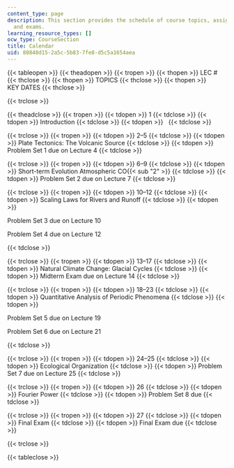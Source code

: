 ```yaml
---
content_type: page
description: This section provides the schedule of course topics, assignment due dates,
  and exams.
learning_resource_types: []
ocw_type: CourseSection
title: Calendar
uid: 80848d15-2a5c-5b83-7fe8-d5c5a1654aea
---
```


{{< tableopen >}}
{{< theadopen >}}
{{< tropen >}}
{{< thopen >}}
LEC #
{{< thclose >}}
{{< thopen >}}
TOPICS
{{< thclose >}}
{{< thopen >}}
KEY DATES
{{< thclose >}}

{{< trclose >}}

{{< theadclose >}}
{{< tropen >}}
{{< tdopen >}}
1
{{< tdclose >}}
{{< tdopen >}}
Introduction
{{< tdclose >}}
{{< tdopen >}}
 
{{< tdclose >}}

{{< trclose >}}
{{< tropen >}}
{{< tdopen >}}
2–5
{{< tdclose >}}
{{< tdopen >}}
Plate Tectonics: The Volcanic Source
{{< tdclose >}}
{{< tdopen >}}
Problem Set 1 due on Lecture 4
{{< tdclose >}}

{{< trclose >}}
{{< tropen >}}
{{< tdopen >}}
6–9
{{< tdclose >}}
{{< tdopen >}}
Short-term Evolution Atmospheric CO{{< sub "2" >}}
{{< tdclose >}}
{{< tdopen >}}
Problem Set 2 due on Lecture 7
{{< tdclose >}}

{{< trclose >}}
{{< tropen >}}
{{< tdopen >}}
10–12
{{< tdclose >}}
{{< tdopen >}}
Scaling Laws for Rivers and Runoff
{{< tdclose >}}
{{< tdopen >}}


Problem Set 3 due on Lecture 10

Problem Set 4 due on Lecture 12


{{< tdclose >}}

{{< trclose >}}
{{< tropen >}}
{{< tdopen >}}
13–17
{{< tdclose >}}
{{< tdopen >}}
Natural Climate Change: Glacial Cycles
{{< tdclose >}}
{{< tdopen >}}
Midterm Exam due on Lecture 14
{{< tdclose >}}

{{< trclose >}}
{{< tropen >}}
{{< tdopen >}}
18–23
{{< tdclose >}}
{{< tdopen >}}
Quantitative Analysis of Periodic Phenomena
{{< tdclose >}}
{{< tdopen >}}


Problem Set 5 due on Lecture 19

Problem Set 6 due on Lecture 21


{{< tdclose >}}

{{< trclose >}}
{{< tropen >}}
{{< tdopen >}}
24–25
{{< tdclose >}}
{{< tdopen >}}
Ecological Organization
{{< tdclose >}}
{{< tdopen >}}
Problem Set 7 due on Lecture 25
{{< tdclose >}}

{{< trclose >}}
{{< tropen >}}
{{< tdopen >}}
26
{{< tdclose >}}
{{< tdopen >}}
Fourier Power
{{< tdclose >}}
{{< tdopen >}}
Problem Set 8 due
{{< tdclose >}}

{{< trclose >}}
{{< tropen >}}
{{< tdopen >}}
27
{{< tdclose >}}
{{< tdopen >}}
Final Exam
{{< tdclose >}}
{{< tdopen >}}
Final Exam due
{{< tdclose >}}

{{< trclose >}}

{{< tableclose >}}